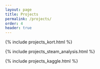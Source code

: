 ```yaml
---
layout: page
title: Projects
permalink: /projects/
order: 4
header: true
---
```


{% include projects_kort.html %}

{% include projects_steam_analysis.html %}

{% include projects_kaggle.html %}